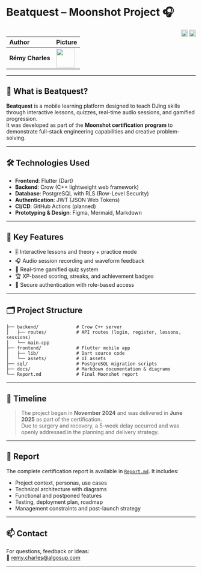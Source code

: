 # Beatquest – Moonshot Project 🎧

[<img src="https://www.linkedin.com/favicon.ico" width="18px" align="right">](https://www.linkedin.com/in/r%C3%A9my-charles-2a8960232/)
[<img src="https://github.githubassets.com/favicons/favicon.png" width="18px" align="right">](https://github.com/RemyCHARLES)

| Author | Picture |
| :--- | :--- |
| **Rémy Charles** | <img src="https://ca.slack-edge.com/T019N8PRR7W-U0338M4B32R-2e88fca92827-512" width="50px" align=center> |

---

## 🎯 What is Beatquest?

**Beatquest** is a mobile learning platform designed to teach DJing skills through interactive lessons, quizzes, real-time audio sessions, and gamified progression.  
It was developed as part of the **Moonshot certification program** to demonstrate full-stack engineering capabilities and creative problem-solving.

---

## 🛠️ Technologies Used

- **Frontend**: Flutter (Dart)
- **Backend**: Crow (C++ lightweight web framework)
- **Database**: PostgreSQL with RLS (Row-Level Security)
- **Authentication**: JWT (JSON Web Tokens)
- **CI/CD**: GitHub Actions (planned)
- **Prototyping & Design**: Figma, Mermaid, Markdown

---

## 🧠 Key Features

- 🎚️ Interactive lessons and theory + practice mode
- 🎧 Audio session recording and waveform feedback
- 🧩 Real-time gamified quiz system
- 🏆 XP-based scoring, streaks, and achievement badges
- 🔐 Secure authentication with role-based access

---

## 🗂️ Project Structure

```
├── backend/              # Crow C++ server
│   ├── routes/           # API routes (login, register, lessons, sessions)
│   └── main.cpp
├── frontend/             # Flutter mobile app
│   ├── lib/              # Dart source code
│   └── assets/           # UI assets
├── sql/                  # PostgreSQL migration scripts
├── docs/                 # Markdown documentation & diagrams
└── Report.md             # Final Moonshot report
```

---

## 📅 Timeline

> The project began in **November 2024** and was delivered in **June 2025** as part of the certification.  
Due to surgery and recovery, a 5-week delay occurred and was openly addressed in the planning and delivery strategy.

---

## 📘 Report

The complete certification report is available in [`Report.md`](./Report.md). It includes:

- Project context, personas, use cases
- Technical architecture with diagrams
- Functional and postponed features
- Testing, deployment plan, roadmap
- Management constraints and post-launch strategy

---

## 📫 Contact

For questions, feedback or ideas:  
📧 [remy.charles@algosup.com](mailto:remy.charles@algosup.com)

---